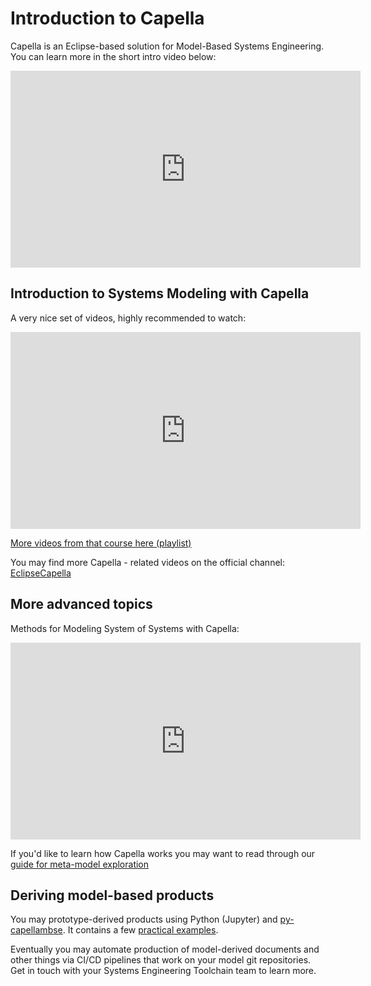 <!--
 ~ SPDX-FileCopyrightText: Copyright DB Netz AG and the capella-collab-manager contributors
 ~ SPDX-License-Identifier: Apache-2.0
 -->

 # Introduction to Capella

Capella is an Eclipse-based solution for Model-Based Systems Engineering.
You can learn more in the short intro video below:

<iframe width="560" height="315" src="https://www.youtube.com/embed/nv8IOg_xVMs" title="YouTube video player" frameborder="0" allow="accelerometer; autoplay; clipboard-write; encrypted-media; gyroscope; picture-in-picture" allowfullscreen></iframe>

## Introduction to Systems Modeling with Capella

A very nice set of videos, highly recommended to watch:

<iframe width="560" height="315" src="https://www.youtube.com/embed/34co9oVA08M" title="YouTube video player" frameborder="0" allow="accelerometer; autoplay; clipboard-write; encrypted-media; gyroscope; picture-in-picture" allowfullscreen></iframe>

[More videos from that course here (playlist)](https://www.youtube.com/playlist?list=PLIDNRe3eBT1XZdBulbS2yTdPk_ipSHIad)

You may find more Capella - related videos on the official channel: [EclipseCapella](https://www.youtube.com/c/EclipseCapella/videos)


## More advanced topics

Methods for Modeling System of Systems with Capella:

<iframe width="560" height="315" src="https://www.youtube.com/embed/WCC_iHyChKQ" title="YouTube video player" frameborder="0" allow="accelerometer; autoplay; clipboard-write; encrypted-media; gyroscope; picture-in-picture" allowfullscreen></iframe>

If you'd like to learn how Capella works you may want to read through our [guide for meta-model exploration](https://dsd-dbs.github.io/py-capellambse/start/how-to-explore-capella-mm.html)


## Deriving model-based products

You may prototype-derived products using Python (Jupyter) and [py-capellambse](https://github.com/DSD-DBS/py-capellambse). It contains a few [practical examples](https://github.com/DSD-DBS/py-capellambse/tree/master/examples).

Eventually you may automate production of model-derived documents and other things via CI/CD pipelines that work on your model git repositories. Get in touch with your Systems Engineering Toolchain team to learn more.
